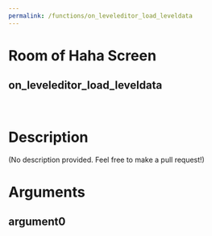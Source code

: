 ```yaml
---
permalink: /functions/on_leveleditor_load_leveldata
---
```

# Room of Haha Screen  
## on_leveleditor_load_leveldata  
&nbsp;  
# Description  
(No description provided. Feel free to make a pull request!) 
&nbsp;  
# Arguments
## argument0

&nbsp;  


